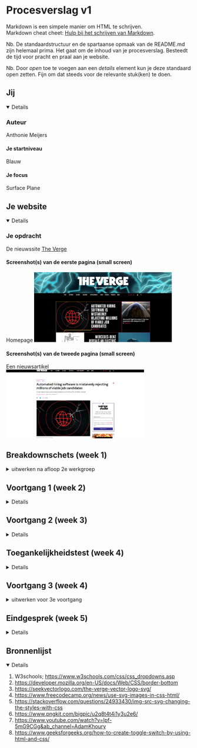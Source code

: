 # Procesverslag v1

Markdown is een simpele manier om HTML te schrijven.  
Markdown cheat cheet: [Hulp bij het schrijven van Markdown](https://github.com/adam-p/markdown-here/wiki/Markdown-Cheatsheet).

Nb. De standaardstructuur en de spartaanse opmaak van de README.md zijn helemaal prima. Het gaat om de inhoud van je procesverslag. Besteedt de tijd voor pracht en praal aan je website.

Nb. Door *open* toe te voegen aan een *details* element kun je deze standaard open zetten. Fijn om dat steeds voor de relevante stuk(ken) te doen.

## Jij

<details open>


### Auteur

Anthonie Meijers

#### Je startniveau

Blauw

#### Je focus

Surface Plane

</details>

## Je website

<details open>

### Je opdracht

De nieuwssite [The Verge](https://theverge.com)

#### Screenshot(s) van de eerste pagina (small screen)

Homepage
<img src="images/verge1.png" width="375px" alt="omschrijving van de pagina">

#### Screenshot(s) van de tweede pagina (small screen)

Een nieuwsartikel  
<img src="images/verge2.png" width="375px" alt="omschrijving van de pagina">

</details>

## Breakdownschets (week 1)

<details>
<summary>uitwerken na afloop 2e werkgroep</summary>

### de hele pagina

<img src="images\FED 2021 - Frame 1.jpg" width="375px" alt="breakdown van de hele pagina">

### dynamisch deel (bijv menu)

<img src="images\menu.png" width="375px" alt="breakdown van een dynamisch deel">

</details>

## Voortgang 1 (week 2)

<details>

### Verslag van meeting

 Helaas kon ik bij deze meeting niet aanwezig zijn. Dit kwam doordat ik op dat moment aan het verhuizen was.
</details>

## Voortgang 2 (week 3)

<details>

### Stand van zaken

Het responsive maken van de website vind ik nog erg lastig. 


### Verslag van meeting

hier na afloop snel de uitkomsten van de meeting vastleggen

- Flexbox is over het algemeen handiger.
- Gebruik nth-of-type
- Gebruik display:none om menu's verborgen te houden

</details>

## Toegankelijkheidstest (week 4)

<details>

### Bevindingen

Lijst met  bevindingen die in de test naar voren kwamen:

#### Dropdown

Het Dropdown menu wordt niet voorgelezen door de screenreader.

Het kan worden opgelost met behulp van het ARIA-label

#### Links

De links worden door de screenreader voorgelezen als "link". 

Gebruik een ARIA-label om de links te laten "verdwijnen" voor de screenreader.

</details>

## Voortgang 3 (week 4)

<details>
<summary>uitwerken voor 3e voortgang</summary>

### Stand van zaken

Ik merk dat ik over het algemeen de motivatie verlies. Ik merk ook dat ik erg achterloop, zowel met de stof als met het bouwen van mijn website. 

### Verslag van meeting

Door dat ik zo erg achterloop, heb ik geen vorderingen gemaakt in mijn website. Het had geen nut om bij de meeting aanwezig te zijn. 

</details>

## Eindgesprek (week 5)

<details>


### Stand van zaken

Ik vond eigenlijk alles lastiger dan gedacht. Het werk had ik onderschat. Het is daarom ook niet af.
Kleine micro interacties heb ik daarom ook niet geïmplementeerd gekregen. Een tweede pagina is er ook niet van gekomen. 
### Screenshot(s)

<img src="images\endresult1.png">
<img src="images\endresult2.png">

</details>

## Bronnenlijst

<details open>

1. W3schools; <https://www.w3schools.com/css/css_dropdowns.asp>
2. <https://developer.mozilla.org/en-US/docs/Web/CSS/border-bottom>
3. <https://seekvectorlogo.com/the-verge-vector-logo-svg/>
4. <https://www.freecodecamp.org/news/use-svg-images-in-css-html/>
5. <https://stackoverflow.com/questions/24933430/img-src-svg-changing-the-styles-with-css>
6. <https://www.pngkit.com/bigpic/u2q8t4t4i1y3u2e6/>
7. <https://www.youtube.com/watch?v=lpf-5mG9CGg&ab_channel=AdamKhoury>
8. <https://www.geeksforgeeks.org/how-to-create-toggle-switch-by-using-html-and-css/>


</details>
